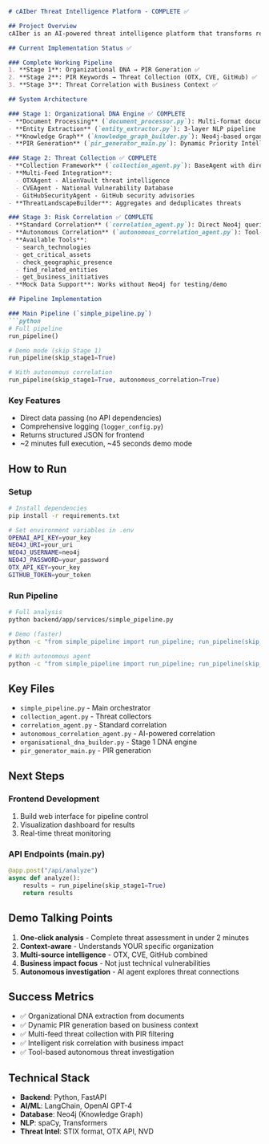 ```markdown
# cAIber Threat Intelligence Platform - COMPLETE ✅

## Project Overview
cAIber is an AI-powered threat intelligence platform that transforms reactive cybersecurity into proactive, business-aware defense. The system uses multi-agent architecture with Neo4j knowledge graphs to understand organizational context and generate actionable threat intelligence.

## Current Implementation Status ✅

### Complete Working Pipeline
1. **Stage 1**: Organizational DNA → PIR Generation ✅
2. **Stage 2**: PIR Keywords → Threat Collection (OTX, CVE, GitHub) ✅  
3. **Stage 3**: Threat Correlation with Business Context ✅

## System Architecture

### Stage 1: Organizational DNA Engine ✅ COMPLETE
- **Document Processing** (`document_processor.py`): Multi-format document ingestion
- **Entity Extraction** (`entity_extractor.py`): 3-layer NLP pipeline
- **Knowledge Graph** (`knowledge_graph_builder.py`): Neo4j-based organizational modeling
- **PIR Generation** (`pir_generator_main.py`): Dynamic Priority Intelligence Requirements

### Stage 2: Threat Collection ✅ COMPLETE
- **Collection Framework** (`collection_agent.py`): BaseAgent with direct keyword passing
- **Multi-Feed Integration**: 
  - OTXAgent - AlienVault threat intelligence
  - CVEAgent - National Vulnerability Database
  - GitHubSecurityAgent - GitHub security advisories
- **ThreatLandscapeBuilder**: Aggregates and deduplicates threats

### Stage 3: Risk Correlation ✅ COMPLETE
- **Standard Correlation** (`correlation_agent.py`): Direct Neo4j queries
- **Autonomous Correlation** (`autonomous_correlation_agent.py`): Tool-based intelligent agent
- **Available Tools**: 
  - search_technologies
  - get_critical_assets
  - check_geographic_presence
  - find_related_entities
  - get_business_initiatives
- **Mock Data Support**: Works without Neo4j for testing/demo

## Pipeline Implementation

### Main Pipeline (`simple_pipeline.py`)
```python
# Full pipeline
run_pipeline()

# Demo mode (skip Stage 1)
run_pipeline(skip_stage1=True)

# With autonomous correlation
run_pipeline(skip_stage1=True, autonomous_correlation=True)
```

### Key Features
- Direct data passing (no API dependencies)
- Comprehensive logging (`logger_config.py`)
- Returns structured JSON for frontend
- ~2 minutes full execution, ~45 seconds demo mode

## How to Run

### Setup
```bash
# Install dependencies
pip install -r requirements.txt

# Set environment variables in .env
OPENAI_API_KEY=your_key
NEO4J_URI=your_uri
NEO4J_USERNAME=neo4j
NEO4J_PASSWORD=your_password
OTX_API_KEY=your_key
GITHUB_TOKEN=your_token
```

### Run Pipeline
```bash
# Full analysis
python backend/app/services/simple_pipeline.py

# Demo (faster)
python -c "from simple_pipeline import run_pipeline; run_pipeline(skip_stage1=True)"

# With autonomous agent
python -c "from simple_pipeline import run_pipeline; run_pipeline(skip_stage1=True, autonomous_correlation=True)"
```

## Key Files
- `simple_pipeline.py` - Main orchestrator
- `collection_agent.py` - Threat collectors
- `correlation_agent.py` - Standard correlation
- `autonomous_correlation_agent.py` - AI-powered correlation
- `organisational_dna_builder.py` - Stage 1 DNA engine
- `pir_generator_main.py` - PIR generation

## Next Steps

### Frontend Development
1. Build web interface for pipeline control
2. Visualization dashboard for results
3. Real-time threat monitoring

### API Endpoints (main.py)
```python
@app.post("/api/analyze")
async def analyze():
    results = run_pipeline(skip_stage1=True)
    return results
```

## Demo Talking Points
1. **One-click analysis** - Complete threat assessment in under 2 minutes
2. **Context-aware** - Understands YOUR specific organization
3. **Multi-source intelligence** - OTX, CVE, GitHub combined
4. **Business impact focus** - Not just technical vulnerabilities
5. **Autonomous investigation** - AI agent explores threat connections

## Success Metrics
- ✅ Organizational DNA extraction from documents
- ✅ Dynamic PIR generation based on business context
- ✅ Multi-feed threat collection with PIR filtering
- ✅ Intelligent risk correlation with business impact
- ✅ Tool-based autonomous threat investigation

## Technical Stack
- **Backend**: Python, FastAPI
- **AI/ML**: LangChain, OpenAI GPT-4
- **Database**: Neo4j (Knowledge Graph)
- **NLP**: spaCy, Transformers
- **Threat Intel**: STIX format, OTX API, NVD
```